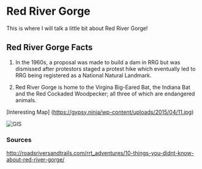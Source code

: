 # Red River Gorge 

This is where I will talk a little bit about Red River Gorge!

## Red River Gorge Facts

1. In the 1960s, a proposal was made to build a dam in RRG but was dismissed after protestors staged a protest hike which eventually led to RRG being registered as a National Natural Landmark.

2. Red River Gorge is home to the Virgina Big-Eared Bat, the Indiana Bat and the Red Cockaded Woodpecker; all three of which are endangered animals.

[Interesting Map]
(https://gypsy.ninja/wp-content/uploads/2015/04/11.jpg)

![GIS](https://i.pinimg.com/originals/66/b7/a2/66b7a285c0ad77a4d5f655857693e55a.jpg)

### Sources
http://roadsriversandtrails.com/rrt_adventures/10-things-you-didnt-know-about-red-river-gorge/
